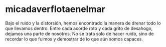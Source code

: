 # micadaverflotaenelmar
Bajo el ruido y la distorsión, hemos encontrado la manera de drenar todo lo que llevamos dentro. Entre cada acorde roto y cada grito de desahogo, dejamos una parte de nosotros. No se trata solo de hacer ruido, sino de recordar lo que fuimos y demostrar de lo que aún somos capaces.
